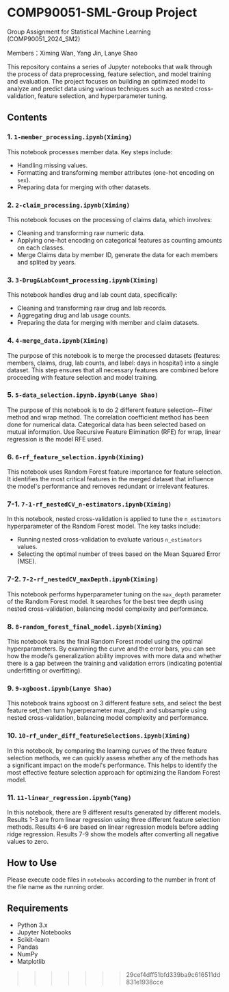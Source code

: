 # COMP90051-SML-Group Project
Group Assignment for Statistical Machine Learning (COMP90051_2024_SM2)

Members：Ximing Wan, Yang Jin, Lanye Shao

This repository contains a series of Jupyter notebooks that walk through the process of data preprocessing, feature selection, and model training and evaluation. The project focuses on building an optimized model to analyze and predict data using various techniques such as nested cross-validation, feature selection, and hyperparameter tuning.

## Contents

### 1. `1-member_processing.ipynb(Ximing)` 
This notebook processes member data. Key steps include:
- Handling missing values.
- Formatting and transforming member attributes (one-hot encoding on `sex`).
- Preparing data for merging with other datasets.

### 2. `2-claim_processing.ipynb(Ximing)`
This notebook focuses on the processing of claims data, which involves:
- Cleaning and transforming raw numeric data.
- Applying one-hot encoding on categorical features as counting amounts on each classes.
- Merge Claims data by member ID, generate the data for each members and splited by years.

### 3. `3-Drug&LabCount_processing.ipynb(Ximing)`
This notebook handles drug and lab count data, specifically:
- Cleaning and transforming raw drug and lab records.
- Aggregating drug and lab usage counts.
- Preparing the data for merging with member and claim datasets.

### 4. `4-merge_data.ipynb(Ximing)`
The purpose of this notebook is to merge the processed datasets (features: members, claims, drug, lab counts, and label: days in hospital) into a single dataset. This step ensures that all necessary features are combined before proceeding with feature selection and model training.

### 5. `5-data_selection.ipynb.ipynb(Lanye Shao)`
The purpose of this notebook is to do 2 different feature selection--Filter method and wrap method. The correlation coefficient method has been done for numerical data. Categorical data has been selected based on mutual information. Use Recursive Feature Elimination (RFE) for wrap, linear regression is the model RFE used.

### 6. `6-rf_feature_selection.ipynb(Ximing)`
This notebook uses Random Forest feature importance for feature selection. It identifies the most critical features in the merged dataset that influence the model's performance and removes redundant or irrelevant features.

### 7-1. `7-1-rf_nestedCV_n-estimators.ipynb(Ximing)`
In this notebook, nested cross-validation is applied to tune the `n_estimators` hyperparameter of the Random Forest model. The key tasks include:
- Running nested cross-validation to evaluate various `n_estimators` values.
- Selecting the optimal number of trees based on the Mean Squared Error (MSE).

### 7-2. `7-2-rf_nestedCV_maxDepth.ipynb(Ximing)`
This notebook performs hyperparameter tuning on the `max_depth` parameter of the Random Forest model. It searches for the best tree depth using nested cross-validation, balancing model complexity and performance.

### 8. `8-random_forest_final_model.ipynb(Ximing)`
This notebook trains the final Random Forest model using the optimal hyperparameters. By examining the curve and the error bars, you can see how the model’s generalization ability improves with more data and whether there is a gap between the training and validation errors (indicating potential underfitting or overfitting).

### 9. `9-xgboost.ipynb(Lanye Shao)`
This notebook trains xgboost on 3 different feature sets, and select the best feature set,then turn hyperperameter max_depth and subsample using nested cross-validation, balancing model complexity and performance.

### 10. `10-rf_under_diff_featureSelections.ipynb(Ximing)`
In this notebook, by comparing the learning curves of the three feature selection methods, we can quickly assess whether any of the methods has a significant impact on the model's performance. This helps to identify the most effective feature selection approach for optimizing the Random Forest model.

### 11. `11-linear_regression.ipynb(Yang)`
In this notebook, there are 9 different results generated by different models. Results 1-3 are from linear regression using three different feature selection methods. Results 4-6 are based on linear regression models before adding ridge regression. Results 7-9 show the models after converting all negative values to zero.

## How to Use
Please execute code files in `notebooks` according to the number in front of the file name as the running order.



## Requirements
- Python 3.x
- Jupyter Notebooks
- Scikit-learn
- Pandas
- NumPy
- Matplotlib

>>>>>>> 29cef4dff51bfd339ba9c616511dd831e1938cce
